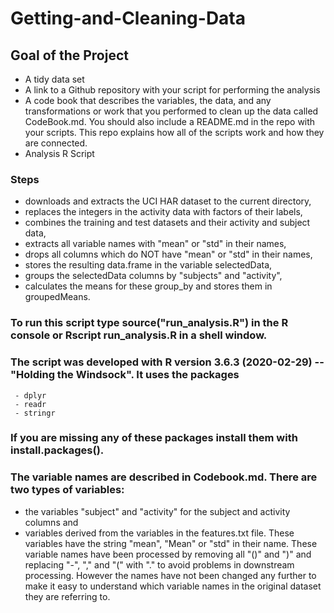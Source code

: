 # Getting-and-Cleaning-Data

## Goal of the Project

 - A tidy data set
 - A link to a Github repository with your script for performing the analysis
 - A code book that describes the variables, the data, and any transformations or work that you performed to clean up the data called CodeBook.md. You should also include a README.md in the repo with your scripts. This repo explains how all of the scripts work and how they are connected.
 - Analysis R Script
 
 ### Steps
   - downloads and extracts the UCI HAR dataset to the current directory,
   - replaces the integers in the activity data with factors of their labels,
   - combines the training and test datasets and their activity and subject data,
   - extracts all variable names with "mean" or "std" in their names,
   - drops all columns which do NOT have "mean" or "std" in their names,
   - stores the resulting data.frame in the variable selectedData,
   - groups the selectedData columns by "subjects" and "activity",
   - calculates the means for these group_by and stores them in groupedMeans.

### To run this script type source("run_analysis.R") in the R console or Rscript run_analysis.R in a shell window.
### The script was developed with R version 3.6.3 (2020-02-29) -- "Holding the Windsock". It uses the packages

     - dplyr
     - readr
     - stringr

### If you are missing any of these packages install them with install.packages().

### The variable names are described in Codebook.md. There are two types of variables:

- the variables "subject" and "activity" for the subject and activity columns and
- variables derived from the variables in the features.txt file. These variables have the string "mean", "Mean" or "std" in their name. These variable names have been processed by removing all "()" and ")" and replacing "-", "," and "(" with "." to avoid problems in downstream processing. However the names have not been changed any further to make it easy to understand which variable names in the original dataset they are referring to.

